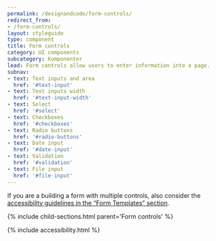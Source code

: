 ```yaml
---
permalink: /designandcode/form-controls/
redirect_from:
- /form-controls/
layout: styleguide
type: component
title: Form controls
category: UI components
subcategory: Komponenter
lead: Form controls allow users to enter information into a page.
subnav:
- text: Text inputs and area
  href: '#text-input'
- text: Text inputs width
  href: '#text-input-width'
- text: Select
  href: '#select'
- text: Checkboxes
  href: '#checkboxes'
- text: Radio buttons
  href: '#radio-buttons'
- text: Date input
  href: '#date-input'
- text: Validation
  href: '#validation'
- text: File input
  href: '#file-input'
---
```


<p>If you are a building a form with multiple controls, also consider the <a href="{{ site.baseurl }}/form-templates/">accessibility guidelines in the “Form Templates” section</a>.</p>

{% include child-sections.html parent='Form controls' %}

{% include accessibility.html %}
